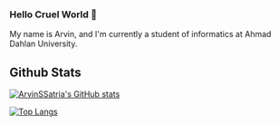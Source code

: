 ### Hello Cruel World 👋
My name is Arvin, and I'm currently a student of informatics at Ahmad Dahlan University.
## Github Stats
[![ArvinSSatria's GitHub stats](https://github-readme-stats.vercel.app/api?username=ArvinSSatria&bg_color=000000&title_color=ff0000&text_color=ffffff&icon_color=ffffff&hide_border=true&style=flat-square)](https://github.com/ArvinSSatria)

[![Top Langs](https://github-readme-stats.vercel.app/api/top-langs/?username=ArvinSSatria&layout=compact&bg_color=000000&title_color=ff0000&text_color=ffffff&hide_border=true&style=flat-square)](https://github.com/ArvinSSatria)

<!--
**ArvinSSatria/ArvinSSatria** is a ✨ _special_ ✨ repository because its `README.md` (this file) appears on your GitHub profile.

Here are some ideas to get you started:

- 🔭 I’m currently working on ...
- 🌱 I’m currently learning ...
- 👯 I’m looking to collaborate on ...
- 🤔 I’m looking for help with ...
- 💬 Ask me about ...
- 📫 How to reach me: ...
- 😄 Pronouns: ...
- ⚡ Fun fact: ...
-->
